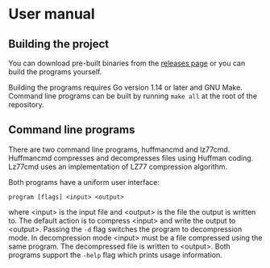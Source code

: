 # User manual

## Building the project

You can download pre-built binaries from the [releases
page](https://github.com/lassilaiho/compression-algorithms-tiralabra/releases/tag/final-version)
or you can build the programs yourself.

Building the programs requires Go version 1.14 or later and GNU Make. Command
line programs can be built by running `make all` at the root of the repository.

## Command line programs

There are two command line programs, huffmancmd and lz77cmd. Huffmancmd
compresses and decompresses files using Huffman coding. Lz77cmd uses an
implementation of LZ77 compression algorithm.

Both programs have a uniform user interface:
```
program [flags] <input> <output>
```
where \<input> is the input file and \<output> is the file the output is written
to. The default action is to compress \<input> and write the output to
\<output>. Passing the `-d` flag switches the program to decompression mode. In
decompression mode \<input> must be a file compressed using the same program.
The decompressed file is written to \<output>. Both programs support the `-help`
flag which prints usage information.
